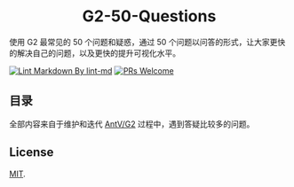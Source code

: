 <h1 align="center"><b>G2-50-Questions</b></h1>

使用 G2 最常见的 50 个问题和疑惑，通过 50 个问题以问答的形式，让大家更快的解决自己的问题，以及更快的提升可视化水平。

[![Lint Markdown By lint-md](https://github.com/hustcc/G2-50-Questions/actions/workflows/syntax.yml/badge.svg)](https://github.com/hustcc/G2-50-Questions/actions/workflows/syntax.yml) [![PRs Welcome](https://img.shields.io/badge/PRs-welcome-brightgreen.svg?style=shields)](https://github.com/hustcc/G2-50-Questions/pulls)



## 目录

全部内容来自于维护和迭代 [AntV/G2](https://github.com/antvis/g2) 过程中，遇到答疑比较多的问题。

<!-- generate toc with scripts -->



## License

[MIT](https://github.com/hustcc).
